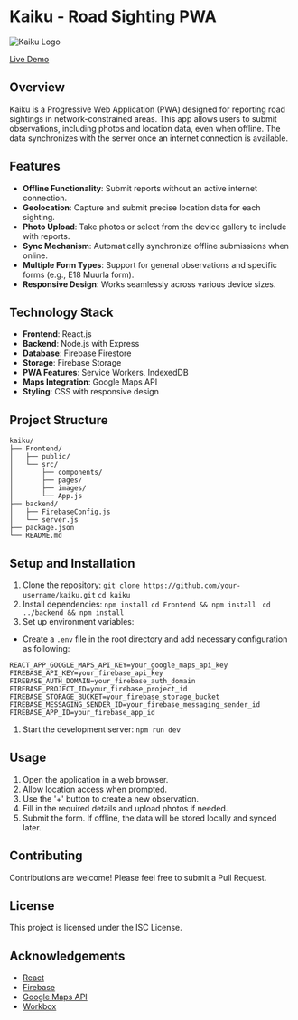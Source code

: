 # Kaiku - Road Sighting PWA

![Kaiku Logo](./public/tentrioIC512_rounded.png)

[Live Demo](https://kaiku-beta.vercel.app/)

## Overview

Kaiku is a Progressive Web Application (PWA) designed for reporting road sightings in network-constrained areas. This app allows users to submit observations, including photos and location data, even when offline. The data synchronizes with the server once an internet connection is available.

## Features

- **Offline Functionality**: Submit reports without an active internet connection.
- **Geolocation**: Capture and submit precise location data for each sighting.
- **Photo Upload**: Take photos or select from the device gallery to include with reports.
- **Sync Mechanism**: Automatically synchronize offline submissions when online.
- **Multiple Form Types**: Support for general observations and specific forms (e.g., E18 Muurla form).
- **Responsive Design**: Works seamlessly across various device sizes.

## Technology Stack

- **Frontend**: React.js
- **Backend**: Node.js with Express
- **Database**: Firebase Firestore
- **Storage**: Firebase Storage
- **PWA Features**: Service Workers, IndexedDB
- **Maps Integration**: Google Maps API
- **Styling**: CSS with responsive design

## Project Structure

```
kaiku/
├── Frontend/
│   ├── public/
│   └── src/
│       ├── components/
│       ├── pages/
│       ├── images/
│       └── App.js
├── backend/
│   ├── FirebaseConfig.js
│   └── server.js
├── package.json
└── README.md
```

## Setup and Installation

1. Clone the repository:
   `git clone https://github.com/your-username/kaiku.git`
   `cd kaiku`
2. Install dependencies:
   `npm install`
   `cd Frontend && npm install `
   `cd ../backend && npm install`
3. Set up environment variables:

- Create a `.env` file in the root directory and add necessary configuration as following:

```
REACT_APP_GOOGLE_MAPS_API_KEY=your_google_maps_api_key
FIREBASE_API_KEY=your_firebase_api_key
FIREBASE_AUTH_DOMAIN=your_firebase_auth_domain
FIREBASE_PROJECT_ID=your_firebase_project_id
FIREBASE_STORAGE_BUCKET=your_firebase_storage_bucket
FIREBASE_MESSAGING_SENDER_ID=your_firebase_messaging_sender_id
FIREBASE_APP_ID=your_firebase_app_id
```

1. Start the development server:
   `npm run dev`

## Usage

1. Open the application in a web browser.
2. Allow location access when prompted.
3. Use the '+' button to create a new observation.
4. Fill in the required details and upload photos if needed.
5. Submit the form. If offline, the data will be stored locally and synced later.

## Contributing

Contributions are welcome! Please feel free to submit a Pull Request.

## License

This project is licensed under the ISC License.

## Acknowledgements

- [React](https://reactjs.org/)
- [Firebase](https://firebase.google.com/)
- [Google Maps API](https://developers.google.com/maps)
- [Workbox](https://developers.google.com/web/tools/workbox)
